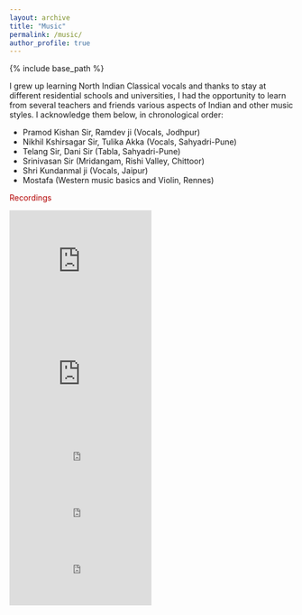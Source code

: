 ```yaml
---
layout: archive
title: "Music"
permalink: /music/
author_profile: true
---
```


{% include base_path %}

I grew up learning North Indian Classical vocals and thanks to stay at different residential schools and universities, I had the opportunity to learn from several teachers and friends various aspects of Indian and other music styles. I acknowledge them below, in chronological order:

- Pramod Kishan Sir, Ramdev ji (Vocals, Jodhpur)
- Nikhil Kshirsagar Sir, Tulika Akka (Vocals, Sahyadri-Pune)
- Telang Sir, Dani Sir (Tabla, Sahyadri-Pune)
- Srinivasan Sir (Mridangam, Rishi Valley, Chittoor)
- Shri Kundanmal ji (Vocals, Jaipur)
- Mostafa (Western music basics and Violin, Rennes)

<p style="color:#b30000;">Recordings</p>

<iframe width="50%" height="200" src="https://www.youtube.com/embed/AbZJpdP0g9Y" frameborder="0" allow="accelerometer; autoplay; encrypted-media; gyroscope; picture-in-picture" allowfullscreen></iframe>

<iframe width="50%" height="200" src="https://www.youtube.com/embed/8_Cg6OV_jcA" frameborder="0" allow="accelerometer; autoplay; encrypted-media; gyroscope; picture-in-picture" allowfullscreen></iframe>

<iframe width="50%" height="100" scrolling="no" frameborder="no" allow="autoplay" src="https://w.soundcloud.com/player/?url=https%3A//api.soundcloud.com/tracks/79222268&color=%23ff5500&auto_play=false&hide_related=false&show_comments=true&show_user=true&show_reposts=false&show_teaser=true&visual=true"></iframe>

<iframe width="50%" height="100" scrolling="no" frameborder="no" allow="autoplay" src="https://w.soundcloud.com/player/?url=https%3A//api.soundcloud.com/tracks/162845321&color=%23ff5500&auto_play=false&hide_related=false&show_comments=true&show_user=true&show_reposts=false&show_teaser=true&visual=true"></iframe>

<iframe width="50%" height="100" scrolling="no" frameborder="no" allow="autoplay" src="https://w.soundcloud.com/player/?url=https%3A//api.soundcloud.com/tracks/77792660&color=%23ff5500&auto_play=false&hide_related=false&show_comments=true&show_user=true&show_reposts=false&show_teaser=true&visual=true"></iframe>





